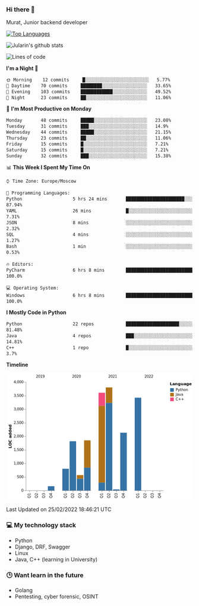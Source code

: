 ### Hi there 👋

Murat, Junior backend developer

[![Top Languages](https://github-readme-stats.vercel.app/api/top-langs/?username=Jularin&layout=compact)]()

![Jularin's github stats](https://github-readme-stats.vercel.app/api?username=Jularin&show_icons=true&include_all_commits=true&count_private=true)

<!--START_SECTION:waka-->
![Lines of code](https://img.shields.io/badge/From%20Hello%20World%20I%27ve%20Written-18%20Thousand%20lines%20of%20code-blue)

**I'm a Night 🦉** 

```text
🌞 Morning    12 commits     █░░░░░░░░░░░░░░░░░░░░░░░░   5.77% 
🌆 Daytime    70 commits     ████████░░░░░░░░░░░░░░░░░   33.65% 
🌃 Evening    103 commits    ████████████░░░░░░░░░░░░░   49.52% 
🌙 Night      23 commits     ██░░░░░░░░░░░░░░░░░░░░░░░   11.06%

```
📅 **I'm Most Productive on Monday** 

```text
Monday       48 commits     █████░░░░░░░░░░░░░░░░░░░░   23.08% 
Tuesday      31 commits     ███░░░░░░░░░░░░░░░░░░░░░░   14.9% 
Wednesday    44 commits     █████░░░░░░░░░░░░░░░░░░░░   21.15% 
Thursday     23 commits     ██░░░░░░░░░░░░░░░░░░░░░░░   11.06% 
Friday       15 commits     █░░░░░░░░░░░░░░░░░░░░░░░░   7.21% 
Saturday     15 commits     █░░░░░░░░░░░░░░░░░░░░░░░░   7.21% 
Sunday       32 commits     ███░░░░░░░░░░░░░░░░░░░░░░   15.38%

```


📊 **This Week I Spent My Time On** 

```text
⌚︎ Time Zone: Europe/Moscow

💬 Programming Languages: 
Python                   5 hrs 24 mins       ██████████████████████░░░   87.94% 
YAML                     26 mins             █░░░░░░░░░░░░░░░░░░░░░░░░   7.31% 
JSON                     8 mins              ░░░░░░░░░░░░░░░░░░░░░░░░░   2.32% 
SQL                      4 mins              ░░░░░░░░░░░░░░░░░░░░░░░░░   1.27% 
Bash                     1 min               ░░░░░░░░░░░░░░░░░░░░░░░░░   0.53%

🔥 Editors: 
PyCharm                  6 hrs 8 mins        █████████████████████████   100.0%

💻 Operating System: 
Windows                  6 hrs 8 mins        █████████████████████████   100.0%

```

**I Mostly Code in Python** 

```text
Python                   22 repos            ████████████████████░░░░░   81.48% 
Java                     4 repos             ███░░░░░░░░░░░░░░░░░░░░░░   14.81% 
C++                      1 repo              █░░░░░░░░░░░░░░░░░░░░░░░░   3.7%

```


**Timeline**

![Chart not found](https://raw.githubusercontent.com/Jularin/Jularin/main/charts/bar_graph.png) 


 Last Updated on 25/02/2022 18:46:21 UTC
<!--END_SECTION:waka-->

### 💻 My technology stack
 - Python
 - Django, DRF, Swagger
 - Linux 
 - Java, C++ (learning in University)

### 🕒 Want learn in the future
 - Golang
 - Pentesting, cyber forensic, OSINT
